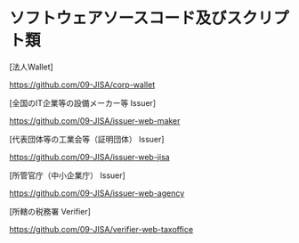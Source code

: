 # ソフトウェアソースコード及びスクリプト類

[法人Wallet]

https://github.com/09-JISA/corp-wallet

[全国のIT企業等の設備メーカー等 Issuer]

https://github.com/09-JISA/issuer-web-maker

[代表団体等の工業会等（証明団体） Issuer]

https://github.com/09-JISA/issuer-web-jisa

[所管官庁（中小企業庁） Issuer]

https://github.com/09-JISA/issuer-web-agency

[所轄の税務署 Verifier]

https://github.com/09-JISA/verifier-web-taxoffice
